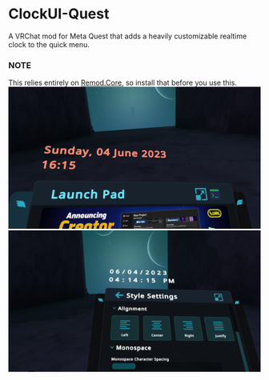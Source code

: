 # ClockUI-Quest
 A VRChat mod for Meta Quest that adds a heavily customizable realtime clock to the quick menu.
### NOTE
 This relies entirely on [Remod.Core](https://github.com/Cyril-Xd/ReMod.Core-Quest/tree/main), so install that before you use this.
![screenshot](screenshot1.png) ![screenshot 2](screenshot2.png)
